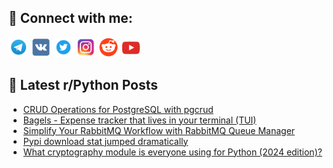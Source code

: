 ## 🔎 Connect with me:
[<img src="https://github.com/bullbesh/bullbesh/blob/main/images/Telegram.png" width="32" height="32" />](https://t.me/bullbesh)
[<img src="https://github.com/bullbesh/bullbesh/blob/main/images/VK.png" width="32" height="32" />](https://vk.com/bullbesh)
[<img src="https://github.com/bullbesh/bullbesh/blob/main/images/Twitter.png" width="32" height="32" />](https://twitter.com/bullbesh1)
[<img src="https://github.com/bullbesh/bullbesh/blob/main/images/Instagram.png" width="32" height="32" />](https://www.instagram.com/bullbesh)
[<img src="https://github.com/bullbesh/bullbesh/blob/main/images/Reddit.png" width="32" height="32" />](https://www.reddit.com/user/bullbesh)
[<img src="https://github.com/bullbesh/bullbesh/blob/main/images/YouTube.png" width="32" height="32" />](https://www.youtube.com/channel/UCtfjRs6uzgq5mfm8S06WTcg)

## 📕 Latest r/Python Posts
<!-- BLOG-POST-LIST:START -->
- [CRUD Operations for PostgreSQL with pgcrud](https://www.reddit.com/r/Python/comments/1gy1qg7/crud_operations_for_postgresql_with_pgcrud/)
- [Bagels - Expense tracker that lives in your terminal &lpar;TUI&rpar;](https://www.reddit.com/r/Python/comments/1gy0r1v/bagels_expense_tracker_that_lives_in_your/)
- [Simplify Your RabbitMQ Workflow with RabbitMQ Queue Manager](https://www.reddit.com/r/Python/comments/1gxzv0n/simplify_your_rabbitmq_workflow_with_rabbitmq/)
- [Pypi download stat jumped dramatically](https://www.reddit.com/r/Python/comments/1gxxbl2/pypi_download_stat_jumped_dramatically/)
- [What cryptography module is everyone using for Python &lpar;2024 edition&rpar;?](https://www.reddit.com/r/Python/comments/1gxs1su/what_cryptography_module_is_everyone_using_for/)
<!-- BLOG-POST-LIST:END -->
